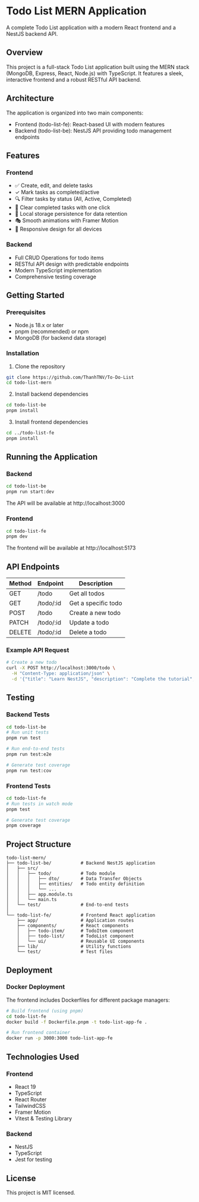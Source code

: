 # Todo List MERN Application

A complete Todo List application with a modern React frontend and a NestJS backend API.

## Overview

This project is a full-stack Todo List application built using the MERN stack (MongoDB, Express, React, Node.js) with TypeScript. It features a sleek, interactive frontend and a robust RESTful API backend.

## Architecture

The application is organized into two main components:

- Frontend (todo-list-fe): React-based UI with modern features
- Backend (todo-list-be): NestJS API providing todo management endpoints

## Features

### Frontend

- ✅ Create, edit, and delete tasks
- ✓ Mark tasks as completed/active
- 🔍 Filter tasks by status (All, Active, Completed)
- 🧹 Clear completed tasks with one click
- 💾 Local storage persistence for data retention
- 🎭 Smooth animations with Framer Motion
- 📱 Responsive design for all devices

### Backend

- Full CRUD Operations for todo items
- RESTful API design with predictable endpoints
- Modern TypeScript implementation
- Comprehensive testing coverage

## Getting Started

### Prerequisites

- Node.js 18.x or later
- pnpm (recommended) or npm
- MongoDB (for backend data storage)

### Installation

1. Clone the repository

```bash
git clone https://github.com/ThanhTNV/To-Do-List
cd todo-list-mern
```

2. Install backend dependencies

```bash
cd todo-list-be
pnpm install
```

3. Install frontend dependencies

```bash
cd ../todo-list-fe
pnpm install
```

## Running the Application

### Backend

```bash
cd todo-list-be
pnpm run start:dev
```

The API will be available at http://localhost:3000

### Frontend

```bash
cd todo-list-fe
pnpm dev
```

The frontend will be available at http://localhost:5173

## API Endpoints

|**Method** |**Endpoint**| **Description**|
|----|----|----|
|GET|/todo|Get all todos|
|GET|/todo/:id|Get a specific todo|
|POST|/todo|Create a new todo|
|PATCH|/todo/:id|Update a todo|
|DELETE|/todo/:id|Delete a todo|

### Example API Request
```bash
# Create a new todo
curl -X POST http://localhost:3000/todo \
  -H "Content-Type: application/json" \
  -d '{"title": "Learn NestJS", "description": "Complete the tutorial", "completed": false}'
```

## Testing
### Backend Tests
```bash
cd todo-list-be
# Run unit tests
pnpm run test

# Run end-to-end tests
pnpm run test:e2e

# Generate test coverage
pnpm run test:cov
```

### Frontend Tests
```bash
cd todo-list-fe
# Run tests in watch mode
pnpm test

# Generate test coverage
pnpm coverage
```
## Project Structure
```
todo-list-mern/
├── todo-list-be/           # Backend NestJS application
│   ├── src/
│   │   ├── todo/           # Todo module
│   │   │   ├── dto/        # Data Transfer Objects
│   │   │   ├── entities/   # Todo entity definition
│   │   │   └── ...
│   │   ├── app.module.ts
│   │   └── main.ts
│   └── test/               # End-to-end tests
│
└── todo-list-fe/           # Frontend React application
    ├── app/                # Application routes
    ├── components/         # React components
    │   ├── todo-item/      # TodoItem component
    │   ├── todo-list/      # TodoList component
    │   └── ui/             # Reusable UI components
    ├── lib/                # Utility functions
    └── test/               # Test files
```

## Deployment
### Docker Deployment
The frontend includes Dockerfiles for different package managers:
```bash
# Build frontend (using pnpm)
cd todo-list-fe
docker build -f Dockerfile.pnpm -t todo-list-app-fe .

# Run frontend container
docker run -p 3000:3000 todo-list-app-fe
```
## Technologies Used
### Frontend
- React 19
- TypeScript
- React Router
- TailwindCSS
- Framer Motion
- Vitest & Testing Library
### Backend
- NestJS
- TypeScript
- Jest for testing
## License
This project is MIT licensed.
